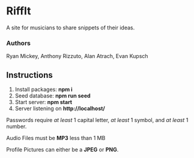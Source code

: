 # RiffIt

A site for musicians to share snippets of their ideas.

### Authors
Ryan Mickey, Anthony Rizzuto, Alan Atrach, Evan Kupsch

## Instructions

1. Install packages: **npm i**
2. Seed database: **npm run seed**
3. Start server: **npm start**
4. Server listening on **http://localhost/**

Passwords require _at least_ 1 capital letter, _at least_ 1 symbol, and _at least_ 1 number.

Audio Files must be **MP3** less than 1 MB

Profile Pictures can either be a **JPEG** or **PNG**.
